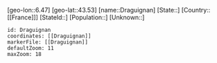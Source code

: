 ﻿---
location: [43.53,6.47]
mapzoom: [7,12] 
mapmarker: city 
type: City
tags:
- geo/City


SpocWebEntityId: 29867
isDeleted: false
confidential: public

---
[geo-lon::6.47]
[geo-lat::43.53]
[name::Draguignan]
[State::]
[Country::[[France]]]
[StateId::]
[Population::]
[Unknown::]


```leaflet
id: Draguignan
coordinates: [[Draguignan]]
markerFile: [[Draguignan]]
defaultZoom: 11 
maxZoom: 18
```
